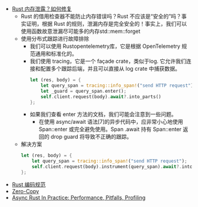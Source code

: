 
- [Rust 内存泄露？如何修复](https://mp.weixin.qq.com/s/k6vwE5YgONuYkv2g-lRduQ)
  - Rust 的借用检查器不能防止内存错误吗？Rust 不应该是“安全的”吗？事实证明，根据 Rust 的规则，泄漏内存是完全安全的！事实上，我们可以使用函数故意泄漏尽可能多的内存std::mem::forget
  - 使用分布式跟踪进行故障排除
    - 我们可以使用 Rustopentelemetry库，它是根据 OpenTelemetry 规范通用和标准化的。
    - 我们使用 tracing，它是一个 façade crate，类似于log. 它允许我们连接和配置多个跟踪后端，并且可以直接从 log crate 中捕获数据。
      ```rust
      let (res, body) = {
          let query_span = tracing::info_span!("send HTTP request");
          let _guard = query_span.enter();
          self.client.request(body).await?.into_parts()
      };
      ```
    - 如果我们查看 enter 方法的文档，我们可能会注意到一些问题。
      - 在使用 async/await 语法[7]的异步代码中，应非常小心地使用 Span::enter 或完全避免使用。Span .await 持有 Span::enter 返回的 drop guard 将导致不正确的跟踪。
  - 解决方案
     ```rust
     let (res, body) = {
         let query_span = tracing::info_span!("send HTTP request");
         self.client.request(body).instrument(query_span).await?.into_parts()
     };
     ```
- [Rust 编码规范](https://rust-coding-guidelines.github.io/rust-coding-guidelines-zh/safe-guides/code_style/naming/P.NAM.01.html)
- [Zero-Copy](https://manishearth.github.io/blog/2022/08/03/zero-copy-1-not-a-yoking-matter/)
- [Async Rust In Practice: Performance, Pitfalls, Profiling](https://www.p99conf.io/2022/08/02/async-rust-in-practice-performance-pitfalls-profiling/)



